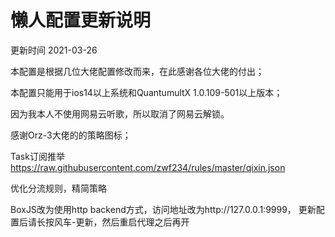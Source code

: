 # 懒人配置更新说明

更新时间 2021-03-26

本配置是根据几位大佬配置修改而来，在此感谢各位大佬的付出；

本配置只能用于ios14以上系统和QuantumultX 1.0.109-501以上版本；

因为我本人不使用网易云听歌，所以取消了网易云解锁。

感谢Orz-3大佬的的策略图标；

Task订阅推举  https://raw.githubusercontent.com/zwf234/rules/master/qixin.json

优化分流规则，精简策略

BoxJS改为使用http backend方式，访问地址改为http://127.0.0.1:9999，  更新配置后请长按风车-更新，然后重启代理之后再开
